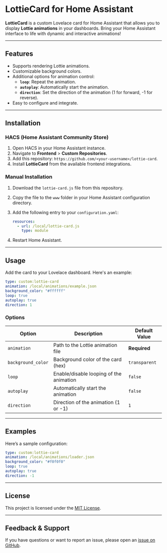 
# LottieCard for Home Assistant

**LottieCard** is a custom Lovelace card for Home Assistant that allows you to display **Lottie animations** in your dashboards. Bring your Home Assistant interface to life with dynamic and interactive animations!

---

## Features
- Supports rendering Lottie animations.
- Customizable background colors.
- Additional options for animation control:
  - **`loop`**: Repeat the animation.
  - **`autoplay`**: Automatically start the animation.
  - **`direction`**: Set the direction of the animation (1 for forward, -1 for reverse).
- Easy to configure and integrate.

---

## Installation

### HACS (Home Assistant Community Store)
1. Open HACS in your Home Assistant instance.
2. Navigate to **Frontend** > **Custom Repositories**.
3. Add this repository: `https://github.com/<your-username>/lottie-card`.
4. Install **LottieCard** from the available frontend integrations.

### Manual Installation
1. Download the `lottie-card.js` file from this repository.
2. Copy the file to the `www` folder in your Home Assistant configuration directory.
3. Add the following entry to your `configuration.yaml`:
   ```yaml
   resources:
     - url: /local/lottie-card.js
       type: module
   ```

4. Restart Home Assistant.

---

## Usage
Add the card to your Lovelace dashboard. Here's an example:

```yaml
type: custom:lottie-card
animation: /local/animations/example.json
background_color: "#ffffff"
loop: true
autoplay: true
direction: 1
```

### Options
| Option            | Description                               | Default Value     |
|--------------------|-------------------------------------------|-------------------|
| `animation`        | Path to the Lottie animation file         | **Required**      |
| `background_color` | Background color of the card (hex)        | `transparent`     |
| `loop`             | Enable/disable looping of the animation   | `false`           |
| `autoplay`         | Automatically start the animation         | `false`           |
| `direction`        | Direction of the animation (1 or -1)      | `1`               |

---

## Examples
Here’s a sample configuration:

```yaml
type: custom:lottie-card
animation: /local/animations/loader.json
background_color: "#f0f0f0"
loop: true
autoplay: true
direction: -1
```

---

## License
This project is licensed under the [MIT License](./LICENSE).

---

## Feedback & Support
If you have questions or want to report an issue, please open an [issue on GitHub](https://github.com/<your-username>/lottie-card/issues).
